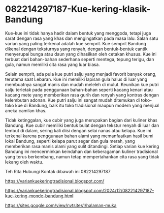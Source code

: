 # 082214297187-Kue-kering-klasik-Bandung
Kue-kue ini tidak hanya hadir dalam bentuk yang menggoda, tetapi juga sarat dengan rasa yang khas dan mengingatkan pada masa lalu. Salah satu varian yang paling terkenal adalah kue semprit. Kue semprit Bandung dikenal dengan teksturnya yang renyah, dengan bentuk-bentuk cantik menyerupai bunga atau daun yang dihasilkan oleh cetakan khusus. Kue ini terbuat dari bahan-bahan sederhana seperti mentega, tepung terigu, dan gula, namun memiliki cita rasa yang luar biasa.

Selain semprit, ada pula kue putri salju yang menjadi favorit banyak orang, terutama saat Lebaran. Kue ini memiliki lapisan gula halus di luar yang membuatnya sangat manis dan mudah meleleh di mulut. Keunikan kue putri salju terletak pada penggunaan bahan-bahan seperti kacang kenari atau kacang mete yang memberikan rasa gurih dan renyah yang kontras dengan kelembutan adonan. Kue putri salju ini sangat mudah ditemukan di toko-toko kue di Bandung, baik itu toko tradisional maupun modern yang menjual aneka camilan khas.

Tidak ketinggalan, kue cubir yang juga merupakan bagian dari kuliner khas Bandung. Kue cubir memiliki bentuk bulat dengan tekstur renyah di luar dan lembut di dalam, sering kali diisi dengan selai nanas atau kelapa. Kue ini terkenal karena penggunaan bahan alami yang memanfaatkan hasil bumi lokal Bandung, seperti kelapa parut segar dan gula merah, yang memberikan rasa manis alami yang sulit ditandingi. Setiap varian kue kering Bandung ini mencerminkan keindahan dan keberagaman kuliner tradisional yang terus berkembang, namun tetap mempertahankan cita rasa yang tidak lekang oleh waktu.

Teh Rita 
Hubungi Kontak dibawah ini 
082214297187

https://variankuekeringtradisional.blogspot.com/

https://variankuekeringtradisional.blogspot.com/2024/12/082214297187-kue-kering-monde-bandung.html

https://sites.google.com/view/nvtsites1/halaman-muka
